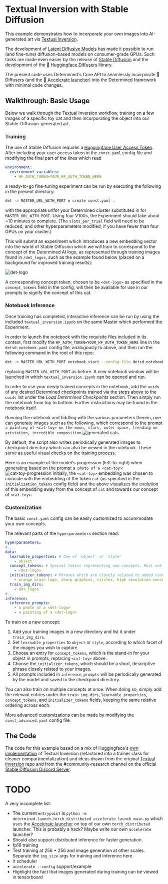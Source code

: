 # Textual Inversion with Stable Diffusion

This example demonstrates how to incorporate your own images into AI-generated art via
[Textual Inversion](https://textual-inversion.github.io).

The development of [Latent Diffusive Models](https://arxiv.org/abs/2112.10752) has made
it possible to run (and fine-tune) diffusion-based models on consumer-grade GPUs. Such tasks are
made even easier by the release
of [Stable Diffusion](https://stability.ai/blog/stable-diffusion-announcement) and the
development of the 🤗 [Huggingface Diffusers](https://huggingface.co/docs/diffusers/index) library.

The present code uses Determined's Core API to seamlessly incorporate 🧨 Diffusers
(and the 🚀 [Accelerate launcher](https://huggingface.co/docs/transformers/accelerate)) into the
Determined framework with minimal code changes.

## Walkthrough: Basic Usage

Below we walk through the Textual Inversion workflow, training on a few images of a specific toy cat
and then incorporating the object into our Stable-Diffusion-generated art.

### Training

The use of Stable Diffusion requires
a [Huggingface User Access Token](https://huggingface.co/docs/hub/security-tokens).
After including your user access token in the `const.yaml` config file and modifying the final part
of the lines which read

```yaml
environment:
  environment_variables:
    - HF_AUTH_TOKEN=YOUR_HF_AUTH_TOKEN_HERE
```

a ready-to-go fine-tuning experiment can be run by executing the following in the present directory:

```bash
det -m MASTER_URL_WITH_PORT e create const.yaml .
```

with the appropriate urlfor your Determined cluster substituted in
for `MASTER_URL_WITH_PORT`. Using four
V100s, the Experiment should take about ~10 minutes to complete.
(The `slots_per_trial` field will need to be reduced, and other hyperparameters modified, if you
have fewer than four GPUs on your cluster.)

This will submit an experiment which introduces a new embedding vector into the world of Stable
Diffusion which we will train to correspond to the concept of the Determined AI logo, as represented
through
training images found in `/det_logos`, such as the example found below (placed on a background for
improved training results):

![det-logo](./det_logos/det_1.png)

A corresponding concept token, chosen to be `<det-logo>` as specified in the `concept_tokens` field
in the config, will then be available for use in our prompts to signify the concept of this cat.

### Notebook Inference

Once training has completed, interactive inference can be run by using the included
`textual_inversion.ipynb` on the same Master which performed the Experiment.

In order to launch the
notebook with the requisite files included in its context, first modify
the `HF_AUTH_TOKEN=YOUR_HF_AUTH_TOKEN_HERE` line in the `detsd-notebook.yaml` config file,
analogously to above, and then run the following command in the root of
this repo:

```bash
det -m MASTER_URL_WITH_PORT notebook start --config-file detsd-notebook.yaml --context .
```

replacing `MASTER_URL_WITH_PORT` as before. A new notebook window will be launched in which
`textual_inversion.ipynb` can be opened and run.

In order to use your newly trained concepts in the notebook, add the `uuid`s of any desired
Determined checkpoints trained via the steps above to the `uuids` list under the _Load Determined
Checkpoints_ section. Then simply run the notebook from top to bottom. Further instructions may be
found in the notebook itself.

Running the notebook and fiddling with the various parameters therein, one can generate images such
as the following, which correspond to the
prompt `a painting of <cat-toy> on the moon, stars, outer space, trending on artstation, incredible composition`
![generated cats](./readme_imgs/generated_cats.png)

By default, the script also writes periodically generated images to checkpoint directory which can
also be viewed in the notebook. These serve as useful visual checks on the training process.

Here is an example of the model's progression (left-to-right) when generating based on the
prompt `a photo of a <cat-toy>`:
![cat-toy-progression](./readme_imgs/all_cat-toy_imgs.png)
Initially, the `<cat-toy>` embedding was chosen to coincide with the embedding of the token `cat`
(as specified in the `initialization_tokens` config field) and the above visualizes the evolution of
this embedding away from the concept of `cat` and towards our concept of `<cat-toy>`.

### Customization

The basic `const.yaml` config can be easily customized to accommodate your own concepts.

The relevant parts of the `hyperparameters` section read:

```yaml
hyperparameters:
#...
data:
  learnable_properties: # One of 'object' or 'style' 
    - object
  concept_tokens: # Special tokens representing new concepts. Must not exist in tokenizer.  
    - <det-logo>
  initializer_tokens: # Phrases which are closely related to added concepts.
    - orange brain logo, sharp graphics, circles, high resolution concept art
  train_img_dirs:
    - det_logos
#...
inference:
  inference_prompts:
    - a photo of a <det-logo>
    - a painting of a <det-logo>
```

To train on a new concept:

1) Add your training images in a new directory and list it under `train_img_dirs`.
2) Set `learnable_properties` to `object` or `style`, according to which facet of the images you
   wish
   to capture.
3) Choose an entry for `concept_tokens`, which is the stand-in for your object in prompts,
   replacing `<cat-toy>` above.
4) Choose the `initializer_tokens`, which should be a short, descriptive phrase closely related to
   your images.
5) All prompts included in `inference_prompts` will be periodically generated by the model and saved
   to the checkpoint directory.

You can also train on multiple concepts at once. When doing so, simply add the
relevant entries under the
`train_img_dirs`, `learnable_properties`, `concept_tokens`, and `initializer_tokens` fields,
keeping the same relative ordering across each.

More advanced customizations can be made by modifying the `const_advanced.yaml` config file.

## The Code

The code for this example based on a mix of
Huggingface's [own implementation](https://github.com/huggingface/diffusers/tree/main/examples/textual_inversion)
of Textual Inversion (refactored into a trainer class for cleaner compartmentalization) and ideas
drawn from the original [Textual Inversion](https://github.com/rinongal/textual_inversion) repo and
from the #community-research channel on the
official [Stable Diffusion Discord Server](https://www.diffusion.gg).

# TODO

A very incomplete list:

* The current `entrypoint`
  is `python -m determined.launch.torch_distributed accelerate launch main.py` which uses
  the [Accelerate launcher](https://huggingface.co/docs/transformers/accelerate) on top of
  our own `torch_distributed` launcher. This is probably a hack? Maybe write our own `accelerate`
  launcher?
* Should also support distributed inference for faster generation.
* fp16 training
* Test training at 256 * 256 and image generation at other scales. Separate the `img_size` args for
  training and inference here.
* lr scheduler
* `accelerate --config` support/example
* Highlight the fact that images generated during training can be viewed in tensorboard